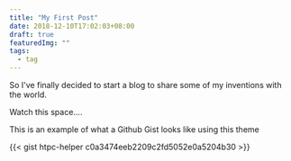 ```yaml
---
title: "My First Post"
date: 2018-12-10T17:02:03+08:00
draft: true
featuredImg: ""
tags: 
  - tag
---
```


So I've finally decided to start a blog to share some of my inventions with the world.

Watch this space....

This is an example of what a Github Gist looks like using this theme

{{< gist htpc-helper c0a3474eeb2209c2fd5052e0a5204b30 >}}
